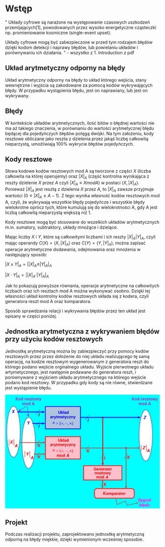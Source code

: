 # Wstęp

"
Układy cyfrowe są narażone na występowanie czasowych uszkodzeń przemijających[1],
powodowanych przez wysoko energetyczne cząsteczki np. promieniowanie kosmiczne (single-event upset).

Układy cyfrowe mogą być zabezpieczone w przed tym rodzajem błędów dzięki 
kodom detekcji i naprawy błędów, lub powielaniu układów i porównywaniu ich działania.
" - wszystko z 1. Introduction z pdf

## Układ arytmetyczny odporny na błędy

Układ arytmetyczny odporny na błędy to układ którego wejścia, stany wewnętrzne i 
wyjścia są zakodowane za pomocą kodów wykrywających błędy. W przypadku wystąpienia 
błędu, jest on naprawiany, lub jest on wykrywany.

## Błędy

W kontekście układów arytmetycznych, ilość bitów o błędnej wartości nie ma aż takiego 
znaczenia, w porównaniu do wartości arytmetycznej błędu będącej dla pojedyńczych błędów
potęgą dwójki. Na tym założeniu, kody resztowe obliczane jako reszta z dzielenia przez
jakąś liczbę całkowitą nieparzystą, umożliwiają 100% wykrycie błędów pojedyńczych.

## Kody resztowe

Słowa kodowe kodów resztowych mod A są tworzone z części $X$ (liczba całkowita na której operujemy)
oraz $|X|_A$ (część kontrolna wynikająca z reszty dzielenie $X$ przez $A$ czyli $|X|_A \equiv X mod A$) w postaci $(X, |X|_A)$. 
Ponieważ $|X|_A$ jest resztą z dzielenia $X$ przez $A$, to $|X|_A$ zawsze przyjmuje wartości $(0 \leq |X|_A \leq A - 1)$. 
Z tego wynika własność kodów resztowych mod A, czyli, że wykrywają wszystkie błędy pojedyńcze
i wszystkie błędy wielokrotne oprócz tych, które kumulują się do wielokrotności A, 
gdy A jest liczbą całkowitą nieparzystą większą niż 1.

Kody resztowe mogą być stosowane do wszelkich układów arytmetycznych m.in. sumatory, subtraktory,
układy mnożące i dzielące. 

Mając liczby $X$ i $Y$, które są całkowitymi liczbami i ich reszty $|X|_A |Y|_A$, 
czyli mając operandy $C(X) = (X, |X|_A)$ oraz $C(Y) = (Y, |Y|_A)$, można zapisać operacje arytmetyczne
dodawania, odejmowania oraz mnożenia w następujący sposób:

$|X \pm Y|_A = ||X|_A \pm |Y|_A|_A$

$|X \cdot Y|_A = ||X|_A \cdot |Y|_A|_A$

Jak to pokazują powyższe równania, operacje arytmetyczne na całkowitych liczbach 
oraz ich resztach mod A można wykonywać osobno. Dzięki tej własności układ kontrolny kodów resztowych 
składa się z kodera, czyli generatora reszt mod A oraz komparatora. 

Sposób sprawdzania relacji i wykrywania błędów przez ten układ jest opisany w części poniżej.

## Jednostka arytmetyczna z wykrywaniem błędów przy użyciu kodów resztowych

Jednostkę arytmetyczną można by zabiezpieczyć przy pomocy kodów resztowych przez
przez dołożenie do niej układu realizującego tę samą operację, na kodzie resztowym
wygenerowanym z generatora reszt do którego podano wejście orginalnego układu.
Wyjście pierwotnego układu artymetycznego, jest następnie podawane do generatora
reszt, i porównywane z wyjściem układu arytmetycznego na którego wejście podano
kod resztowy. W przypadku gdy kody są nie równe, stwierdzane jest wystąpienie błędu.

![Samosprawdzalny układ arytmetyczny zabezpieczony kodem resztowym mod A z prezentacji S. J. Piestrak](assets/uklad_zabezpieczony.png)

## Projekt

Podczas realizacji projektu, zaprojektowano jednostkę arytmetyczną odporną
na błędy miękkie, dzięki wymienionym wcześniej sposobie.
